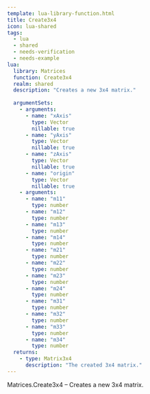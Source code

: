 ```yaml
---
template: lua-library-function.html
title: Create3x4
icon: lua-shared
tags:
  - lua
  - shared
  - needs-verification
  - needs-example
lua:
  library: Matrices
  function: Create3x4
  realm: shared
  description: "Creates a new 3x4 matrix."
  
  argumentSets:
    - arguments:
      - name: "xAxis"
        type: Vector
        nillable: true
      - name: "yAxis"
        type: Vector
        nillable: true
      - name: "zAxis"
        type: Vector
        nillable: true
      - name: "origin"
        type: Vector
        nillable: true
    - arguments:
      - name: "m11"
        type: number
      - name: "m12"
        type: number
      - name: "m13"
        type: number
      - name: "m14"
        type: number
      - name: "m21"
        type: number
      - name: "m22"
        type: number
      - name: "m23"
        type: number
      - name: "m24"
        type: number
      - name: "m31"
        type: number
      - name: "m32"
        type: number
      - name: "m33"
        type: number
      - name: "m34"
        type: number
  returns:
    - type: Matrix3x4
      description: "The created 3x4 matrix."
---
```


<div class="lua__search__keywords">
Matrices.Create3x4 &#x2013; Creates a new 3x4 matrix.
</div>
